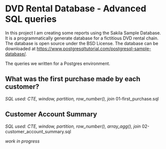 # DVD Rental Database - Advanced SQL queries
In this project I am creating some reports using the Sakila Sample Database. It is a programmatically generate database for a fictitious DVD rental chain. The database is open source under the BSD License. The database can be downloaded at <https://www.postgresqltutorial.com/postgresql-sample-database/>.

The queries we written for a Postgres environment.

## What was the first purchase made by each customer?
*SQL used: CTE, window, partition, row_number(), join*
01-first_purchase.sql

## Customer Account Summary
*SQL used: CTE, window, partition, row_number(), array_agg(), join*
02-customer_account_summary.sql

*work in progress*
